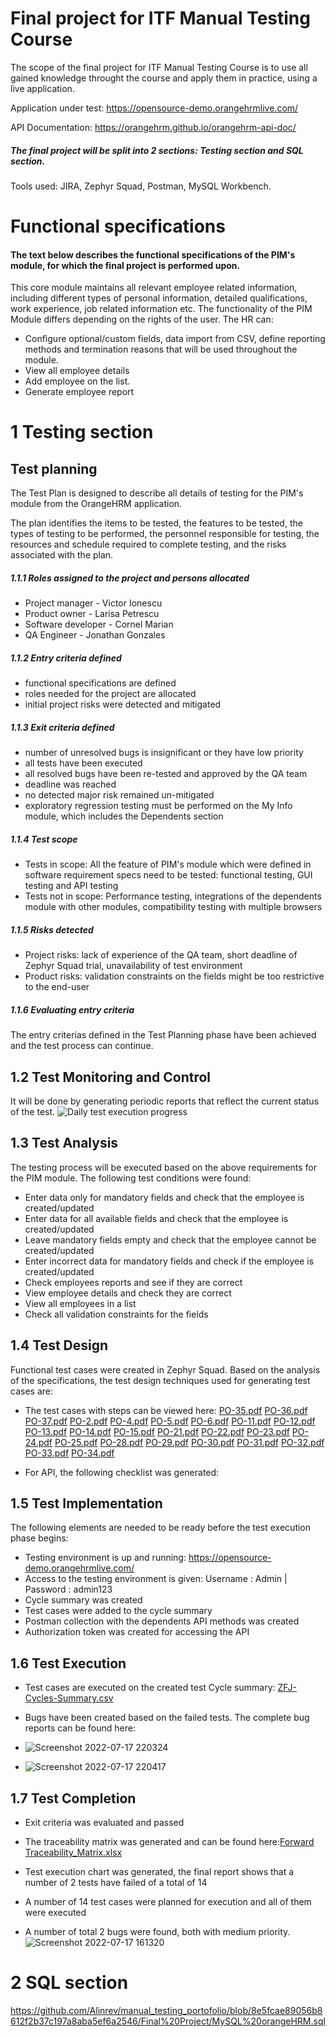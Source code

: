 # Final project for ITF Manual Testing Course
The scope of the final project for ITF Manual Testing Course is to use all gained knowledge throught the course and apply them in practice, using a live application.

Application under test: https://opensource-demo.orangehrmlive.com/

API Documentation: https://orangehrm.github.io/orangehrm-api-doc/
##### The final project will be split into 2 sections: Testing section and SQL section.
Tools used: JIRA, Zephyr Squad, Postman, MySQL Workbench.
# Functional specifications
#### The text below describes the functional specifications of the PIM's module, for which the final project is performed upon.
This core module maintains all relevant employee related information, including different types of personal
information, detailed qualifications, work experience, job related information etc.
The functionality of the PIM Module differs depending on the rights of the user.
The HR can:
* Configure optional/custom fields, data import from CSV, define reporting methods and termination
reasons that will be used throughout the module.
* View all employee details
* Add employee on the list.
* Generate employee report
# 1 Testing section
## Test planning
The Test Plan is designed to describe all details of testing for the PIM's module from the OrangeHRM application.

The plan identifies the items to be tested, the features to be tested, the types of testing to be performed, the personnel responsible for testing, the resources and schedule required to complete testing, and the risks associated with the plan.
##### 1.1.1 Roles assigned to the project and persons allocated
* Project manager - Victor Ionescu
* Product owner - Larisa Petrescu
* Software developer - Cornel Marian
* QA Engineer - Jonathan Gonzales
##### 1.1.2 Entry criteria defined
* functional specifications are defined
* roles needed for the project are allocated
* initial project risks were detected and mitigated
##### 1.1.3 Exit criteria defined
* number of unresolved bugs is insignificant or they have low priority
* all tests have been executed
* all resolved bugs have been re-tested and approved by the QA team
* deadline was reached
* no detected major risk remained un-mitigated
* exploratory regression testing must be performed on the My Info module, which includes the Dependents section
##### 1.1.4 Test scope
* Tests in scope: All the feature of PIM's module which were defined in software requirement specs need to be tested: functional testing, GUI testing and API testing
* Tests not in scope: Performance testing, integrations of the dependents module with other modules, compatibility testing with multiple browsers
##### 1.1.5 Risks detected
* Project risks: lack of experience of the QA team, short deadline of Zephyr Squad trial, unavailability of test environment
* Product risks: validation constraints on the fields might be too restrictive to the end-user
##### 1.1.6 Evaluating entry criteria
The entry criterias defined in the Test Planning phase have been achieved and the test process can continue.
## 1.2 Test Monitoring and Control
It will be done by generating periodic reports that reflect the current status of the test.
![Daily test execution progress](https://user-images.githubusercontent.com/109461549/179420236-7bad484d-f73b-4adb-806f-35a6abb2f01c.jpg)

## 1.3 Test Analysis
The testing process will be executed based on the above requirements for the PIM module. The following test conditions were found:
* Enter data only for mandatory fields and check that the employee is created/updated
* Enter data for all available fields and check that the employee is created/updated
* Leave mandatory fields empty and check that the employee cannot be created/updated
* Enter incorrect data for mandatory fields and check if the employee is created/updated
* Check employees reports and see if they are correct
* View employee details and check they are correct
* View all employees in a list
* Check all validation constraints for the fields
## 1.4 Test Design
Functional test cases were created in Zephyr Squad. Based on the analysis of the specifications, the test design techniques used for generating test cases are:

* The test cases with steps can be viewed here: [PO-35.pdf](https://github.com/Alinrev/manual_testing_portofolio/files/9128549/PO-35.pdf)
[PO-36.pdf](https://github.com/Alinrev/manual_testing_portofolio/files/9128550/PO-36.pdf)
[PO-37.pdf](https://github.com/Alinrev/manual_testing_portofolio/files/9128551/PO-37.pdf)
[PO-2.pdf](https://github.com/Alinrev/manual_testing_portofolio/files/9128552/PO-2.pdf)
[PO-4.pdf](https://github.com/Alinrev/manual_testing_portofolio/files/9128553/PO-4.pdf)
[PO-5.pdf](https://github.com/Alinrev/manual_testing_portofolio/files/9128554/PO-5.pdf)
[PO-6.pdf](https://github.com/Alinrev/manual_testing_portofolio/files/9128555/PO-6.pdf)
[PO-11.pdf](https://github.com/Alinrev/manual_testing_portofolio/files/9128556/PO-11.pdf)
[PO-12.pdf](https://github.com/Alinrev/manual_testing_portofolio/files/9128557/PO-12.pdf)
[PO-13.pdf](https://github.com/Alinrev/manual_testing_portofolio/files/9128558/PO-13.pdf)
[PO-14.pdf](https://github.com/Alinrev/manual_testing_portofolio/files/9128559/PO-14.pdf)
[PO-15.pdf](https://github.com/Alinrev/manual_testing_portofolio/files/9128560/PO-15.pdf)
[PO-21.pdf](https://github.com/Alinrev/manual_testing_portofolio/files/9128561/PO-21.pdf)
[PO-22.pdf](https://github.com/Alinrev/manual_testing_portofolio/files/9128562/PO-22.pdf)
[PO-23.pdf](https://github.com/Alinrev/manual_testing_portofolio/files/9128563/PO-23.pdf)
[PO-24.pdf](https://github.com/Alinrev/manual_testing_portofolio/files/9128564/PO-24.pdf)
[PO-25.pdf](https://github.com/Alinrev/manual_testing_portofolio/files/9128565/PO-25.pdf)
[PO-28.pdf](https://github.com/Alinrev/manual_testing_portofolio/files/9128566/PO-28.pdf)
[PO-29.pdf](https://github.com/Alinrev/manual_testing_portofolio/files/9128567/PO-29.pdf)
[PO-30.pdf](https://github.com/Alinrev/manual_testing_portofolio/files/9128568/PO-30.pdf)
[PO-31.pdf](https://github.com/Alinrev/manual_testing_portofolio/files/9128569/PO-31.pdf)
[PO-32.pdf](https://github.com/Alinrev/manual_testing_portofolio/files/9128570/PO-32.pdf)
[PO-33.pdf](https://github.com/Alinrev/manual_testing_portofolio/files/9128571/PO-33.pdf)
[PO-34.pdf](https://github.com/Alinrev/manual_testing_portofolio/files/9128572/PO-34.pdf)

* For API, the following checklist was generated:
## 1.5 Test Implementation
The following elements are needed to be ready before the test execution phase begins:

* Testing environment is up and running: https://opensource-demo.orangehrmlive.com/
* Access to the testing environment is given: Username : Admin | Password : admin123
* Cycle summary was created
* Test cases were added to the cycle summary
* Postman collection with the dependents API methods was created
* Authorization token was created for accessing the API
## 1.6 Test Execution
* Test cases are executed on the created test Cycle summary: [ZFJ-Cycles-Summary.csv](https://github.com/Alinrev/manual_testing_portofolio/files/9128608/ZFJ-Cycles-Summary.csv)

* Bugs have been created based on the failed tests. The complete bug reports can be found here: 
* ![Screenshot 2022-07-17 220324](https://user-images.githubusercontent.com/109461549/179420983-ccf20e39-63c2-4ff8-8e58-c331a7d3d21c.png)
* ![Screenshot 2022-07-17 220417](https://user-images.githubusercontent.com/109461549/179420984-54d52221-0aea-4d5f-97c8-db5d5494ac31.png)
 
## 1.7 Test Completion
* Exit criteria was evaluated and passed
* The traceability matrix was generated and can be found here:[Forward Traceability_Matrix.xlsx](https://github.com/Alinrev/manual_testing_portofolio/files/9128609/Forward.Traceability_Matrix.xlsx)

* Test execution chart was generated, the final report shows that a number of 2 tests have failed of a total of 14
* A number of 14 test cases were planned for execution and all of them were executed
* A number of total 2 bugs were found, both with medium priority.
 ![Screenshot 2022-07-17 161320](https://user-images.githubusercontent.com/109461549/179421853-7fc410b3-f23a-4313-842e-04a6566e7f0e.jpg)
# 2 SQL section
https://github.com/Alinrev/manual_testing_portofolio/blob/8e5fcae89056b8612f2b37c197a8aba5ef6a2546/Final%20Project/MySQL%20orangeHRM.sql
